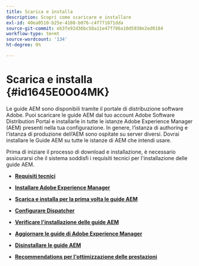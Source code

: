```yaml
---
title: Scarica e installa
description: Scopri come scaricare e installare
exl-id: 40ea0510-b25e-4180-b076-c4f771071dda
source-git-commit: eb3fe92d36bc58a11e47f786a10d5938e2ed0184
workflow-type: tm+mt
source-wordcount: '134'
ht-degree: 0%

---
```


# Scarica e installa {#id1645E0O04MK}

Le guide AEM sono disponibili tramite il portale di distribuzione software Adobe. Puoi scaricare le guide AEM dal tuo account Adobe Software Distribution Portal e installarle in tutte le istanze Adobe Experience Manager \(AEM\) presenti nella tua configurazione. In genere, l’istanza di authoring e l’istanza di produzione dell’AEM sono ospitate su server diversi. Dovrai installare le Guide AEM su tutte le istanze di AEM che intendi usare.

Prima di iniziare il processo di download e installazione, è necessario assicurarsi che il sistema soddisfi i requisiti tecnici per l&#39;installazione delle guide AEM.

- **[Requisiti tecnici](download-install-technical-requirements.md)**

- **[Installare Adobe Experience Manager](download-install-aem.md)**

- **[Scarica e installa per la prima volta le guide AEM](download-install-aemg-first-time.md)**

- **[Configurare Dispatcher](download-install-configure-dispatcher.md)**

- **[Verificare l&#39;installazione delle guide AEM](download-install-verify-aemg-installation.md)**

- **[Aggiornare le guide di Adobe Experience Manager](upgrade-xml-documentation.md)**

- **[Disinstallare le guide AEM](download-install-unistall-aemg.md)**

- **[Recommendations per l&#39;ottimizzazione delle prestazioni](download-install-recommend-perf-optimiz.md)**
